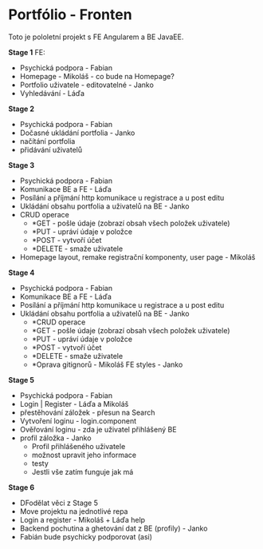# Portfólio - Fronten
Toto je pololetní projekt s FE Angularem a BE JavaEE.

**Stage 1**
FE:
* Psychická podpora - Fabian
* Homepage - Mikoláš - co bude na Homepage?
* Portfolio uživatele - editovatelné - Janko
* Vyhledávání - Láďa

**Stage 2**
* Psychická podpora - Fabian
* Dočasné ukládání portfolia - Janko
* načítání portfolia
* přidávání uživatelů

**Stage 3**
* Psychická podpora - Fabian
* Komunikace BE a FE - Láďa
* Posílání a příjmání http komunikace u registrace a u post editu
* Ukládání obsahu portfolia a uživatelů na BE - Janko
* CRUD operace
  * *GET - pošle údaje (zobrazí obsah všech položek uživatele)
  * *PUT - upráví údaje v položce
  * *POST - vytvoří účet
  * *DELETE - smaže uživatele
* Homepage layout, remake registrační komponenty, user page - Mikoláš

**Stage 4**
* Psychická podpora - Fabian
* Komunikace BE a FE - Láďa
* Posílání a příjmání http komunikace u registrace a u post editu
* Ukládání obsahu portfolia a uživatelů na BE - Janko
  * *CRUD operace
  * *GET - pošle údaje (zobrazí obsah všech položek uživatele)
  * *PUT - upráví údaje v položce
  * *POST - vytvoří účet
  * *DELETE - smaže uživatele
  * *Oprava gitignorů - Mikoláš
FE styles - Janko


**Stage 5**
* Psychická podpora - Fabian
* Login | Register - Láďa a Mikoláš
* přestěhování záložek - přesun na Search
* Vytvoření loginu - login.component
* Ověřování loginu - zda je uživatel přihlášený BE
* profil záložka - Janko
  * Profil přihlášeného uživatele
  * možnost upravit jeho informace
  * testy
  * Jestli vše zatím funguje jak má

**Stage 6**
* DFodělat věci z Stage 5
* Move projektu na jednotlivé repa
* Login a register - Mikoláš + Láďa help
* Backend pochutina a ghetování dat z BE (profily) - Janko
* Fabián bude psychicky podporovat (asi)
